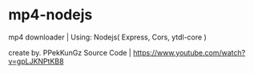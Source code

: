 # mp4-nodejs
mp4 downloader | Using: Nodejs( Express, Cors, ytdl-core )

create by. PPekKunGz
Source Code | https://www.youtube.com/watch?v=gpLJKNPtKB8
